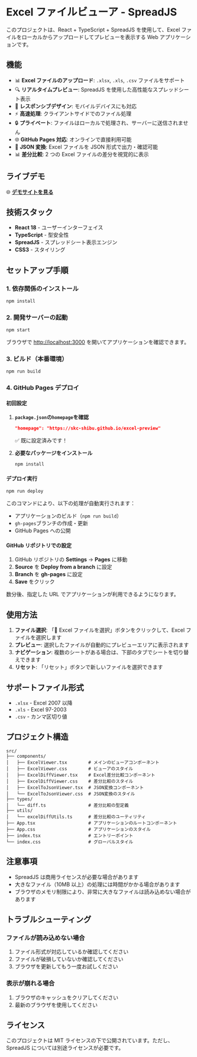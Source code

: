 # Excel ファイルビューア - SpreadJS

このプロジェクトは、React + TypeScript + SpreadJS を使用して、Excel ファイルをローカルからアップロードしてプレビューを表示する Web アプリケーションです。

## 機能

- 📊 **Excel ファイルのアップロード**: `.xlsx`, `.xls`, `.csv` ファイルをサポート
- 🔍 **リアルタイムプレビュー**: SpreadJS を使用した高性能なスプレッドシート表示
- 📱 **レスポンシブデザイン**: モバイルデバイスにも対応
- ⚡ **高速処理**: クライアントサイドでのファイル処理
- 🔒 **プライベート**: ファイルはローカルで処理され、サーバーに送信されません
- 🌐 **GitHub Pages 対応**: オンラインで直接利用可能
- 🔧 **JSON 変換**: Excel ファイルを JSON 形式で出力・確認可能
- 📊 **差分比較**: 2 つの Excel ファイルの差分を視覚的に表示

## ライブデモ

🌐 **[デモサイトを見る](https://skc-shibu.github.io/excel-preview)**

## 技術スタック

- **React 18** - ユーザーインターフェイス
- **TypeScript** - 型安全性
- **SpreadJS** - スプレッドシート表示エンジン
- **CSS3** - スタイリング

## セットアップ手順

### 1. 依存関係のインストール

```bash
npm install
```

### 2. 開発サーバーの起動

```bash
npm start
```

ブラウザで [http://localhost:3000](http://localhost:3000) を開いてアプリケーションを確認できます。

### 3. ビルド（本番環境）

```bash
npm run build
```

### 4. GitHub Pages デプロイ

#### 初回設定

1. **`package.json`の`homepage`を確認**

   ```json
   "homepage": "https://skc-shibu.github.io/excel-preview"
   ```

   ✅ 既に設定済みです！

2. **必要なパッケージをインストール**

   ```bash
   npm install
   ```

#### デプロイ実行

```bash
npm run deploy
```

このコマンドにより、以下の処理が自動実行されます：

- アプリケーションのビルド（`npm run build`）
- `gh-pages`ブランチの作成・更新
- GitHub Pages への公開

#### GitHub リポジトリでの設定

1. GitHub リポジトリの **Settings** → **Pages** に移動
2. **Source** を **Deploy from a branch** に設定
3. **Branch** を **gh-pages** に設定
4. **Save** をクリック

数分後、指定した URL でアプリケーションが利用できるようになります。

## 使用方法

1. **ファイル選択**: 「📁 Excel ファイルを選択」ボタンをクリックして、Excel ファイルを選択します
2. **プレビュー**: 選択したファイルが自動的にプレビューエリアに表示されます
3. **ナビゲーション**: 複数のシートがある場合は、下部のタブでシートを切り替えできます
4. **リセット**: 「リセット」ボタンで新しいファイルを選択できます

## サポートファイル形式

- `.xlsx` - Excel 2007 以降
- `.xls` - Excel 97-2003
- `.csv` - カンマ区切り値

## プロジェクト構造

```
src/
├── components/
│   ├── ExcelViewer.tsx        # メインのビューアコンポーネント
│   ├── ExcelViewer.css        # ビューアのスタイル
│   ├── ExcelDiffViewer.tsx    # Excel差分比較コンポーネント
│   ├── ExcelDiffViewer.css    # 差分比較のスタイル
│   ├── ExcelToJsonViewer.tsx  # JSON変換コンポーネント
│   └── ExcelToJsonViewer.css  # JSON変換のスタイル
├── types/
│   └── diff.ts                # 差分比較の型定義
├── utils/
│   └── excelDiffUtils.ts      # 差分比較のユーティリティ
├── App.tsx                    # アプリケーションのルートコンポーネント
├── App.css                    # アプリケーションのスタイル
├── index.tsx                  # エントリーポイント
└── index.css                  # グローバルスタイル
```

## 注意事項

- SpreadJS は商用ライセンスが必要な場合があります
- 大きなファイル（10MB 以上）の処理には時間がかかる場合があります
- ブラウザのメモリ制限により、非常に大きなファイルは読み込めない場合があります

## トラブルシューティング

### ファイルが読み込めない場合

1. ファイル形式が対応しているか確認してください
2. ファイルが破損していないか確認してください
3. ブラウザを更新してもう一度お試しください

### 表示が崩れる場合

1. ブラウザのキャッシュをクリアしてください
2. 最新のブラウザを使用してください

## ライセンス

このプロジェクトは MIT ライセンスの下で公開されています。ただし、SpreadJS については別途ライセンスが必要です。
